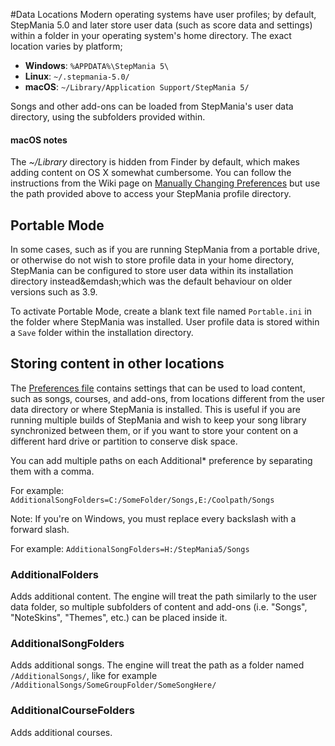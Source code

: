 #Data Locations
Modern operating systems have user profiles; by default, StepMania 5.0 and later store user data (such as score data and settings) within a folder in your operating system's home directory. The exact location varies by platform;

* **Windows**: `%APPDATA%\StepMania 5\`
* **Linux**: `~/.stepmania-5.0/`
* **macOS**: `~/Library/Application Support/StepMania 5/`

Songs and other add-ons can be loaded from StepMania's user data directory, using the subfolders provided within.

#### macOS notes
The *~/Library* directory is hidden from Finder by default, which makes adding content on OS X somewhat cumbersome.  You can follow the instructions from the Wiki page on [Manually Changing Preferences](Manually-Changing-Preferences) but use the path provided above to access your StepMania profile directory.

## Portable Mode

In some cases, such as if you are running StepMania from a portable drive, or otherwise do not wish to store profile data in your home directory, StepMania can be configured to store user data within its installation directory instead&emdash;which was the default behaviour on older versions such as 3.9. 

To activate Portable Mode, create a blank text file named ``Portable.ini`` in the folder where StepMania was installed. User profile data is stored within a ``Save`` folder within the installation directory.

## Storing content in other locations

The [Preferences file](https://github.com/stepmania/stepmania/wiki/Preferences.ini) contains settings that can be used to load content, such as songs, courses, and add-ons, from locations different from the user data directory or where StepMania is installed. This is useful if you are running multiple builds of StepMania and wish to keep your song library synchronized between them, or if you want to store your content on a different hard drive or partition to conserve disk space.

You can add multiple paths on each Additional* preference by separating them with a comma.

For example:
`AdditionalSongFolders=C:/SomeFolder/Songs,E:/Coolpath/Songs`

Note: If you're on Windows, you must replace every backslash with a forward slash.

For example:
`AdditionalSongFolders=H:/StepMania5/Songs`

### AdditionalFolders

Adds additional content. The engine will treat the path similarly to the user data folder, so multiple subfolders of content and add-ons (i.e. "Songs", "NoteSkins", "Themes", etc.) can be placed inside it.

### AdditionalSongFolders

Adds additional songs. The engine will treat the path as a folder named `/AdditionalSongs/`, like for example `/AdditionalSongs/SomeGroupFolder/SomeSongHere/`

### AdditionalCourseFolders

Adds additional courses.

